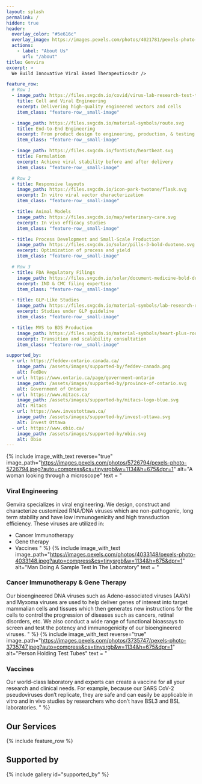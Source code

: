 ```yaml
---
layout: splash
permalink: /
hidden: true
header:
  overlay_color: "#5e616c"
  overlay_image: https://images.pexels.com/photos/4021781/pexels-photo-4021781.jpeg?auto=compress&cs=tinysrgb&w=1920&h=1300&dpr=1
  actions:
    - label: "About Us"
      url: "/about"
title: Genvira
excerpt: >
  We Build Innovative Viral Based Therapeutics<br />

feature_row:
  # Row 1
  - image_path: https://files.svgcdn.io/covid/virus-lab-research-test-tube.svg
    title: Cell and Viral Engineering
    excerpt: Delivering high-quality engineered vectors and cells
    item_class: "feature-row__small-image"

  - image_path: https://files.svgcdn.io/material-symbols/route.svg
    title: End-to-End Engineering
    excerpt: From product design to engineering, production, & testing
    item_class: "feature-row__small-image"

  - image_path: https://files.svgcdn.io/fontisto/heartbeat.svg
    title: Formulation
    excerpt: Achieve viral stability before and after delivery
    item_class: "feature-row__small-image"

  # Row 2
  - title: Responsive layouts
    image_path: https://files.svgcdn.io/icon-park-twotone/flask.svg
    excerpt: In vitro viral vector characterization
    item_class: "feature-row__small-image"

  - title: Animal Models
    image_path: https://files.svgcdn.io/map/veterinary-care.svg
    excerpt: In vivo efficacy studies
    item_class: "feature-row__small-image"

  - title: Process Development and Small-Scale Production
    image_path: https://files.svgcdn.io/solar/pills-3-bold-duotone.svg
    excerpt: Optimization of process and yield
    item_class: "feature-row__small-image"

  # Row 3
  - title: FDA Regulatory Filings
    image_path: https://files.svgcdn.io/solar/document-medicine-bold-duotone.svg
    excerpt: IND & CMC filing expertise
    item_class: "feature-row__small-image"

  - title: GLP-Like Studies
    image_path: https://files.svgcdn.io/material-symbols/lab-research-rounded.svg
    excerpt: Studies under GLP guideline
    item_class: "feature-row__small-image"

  - title: MVS to BDS Production
    image_path: https://files.svgcdn.io/material-symbols/heart-plus-rounded.svg
    excerpt: Transition and scalability consultation
    item_class: "feature-row__small-image"

supported_by:
  - url: https://feddev-ontario.canada.ca/
    image_path: /assets/images/supported-by/feddev-canada.png
    alt: FedDev
  - url: https://www.ontario.ca/page/government-ontario
    image_path: /assets/images/supported-by/province-of-ontario.svg
    alt: Government of Ontario
  - url: https://www.mitacs.ca/
    image_path: /assets/images/supported-by/mitacs-logo-blue.svg
    alt: Mitacs
  - url: https://www.investottawa.ca/
    image_path: /assets/images/supported-by/invest-ottawa.svg
    alt: Invest Ottawa
  - url: https://www.obio.ca/
    image_path: /assets/images/supported-by/obio.svg
    alt: Obio
---
```


<!-- Three images section -->
{%
  include image_with_text
  reverse="true"
  image_path="https://images.pexels.com/photos/5726794/pexels-photo-5726794.jpeg?auto=compress&cs=tinysrgb&w=1134&h=675&dpr=1"
  alt="A woman looking through a microscope"
  text = 
"
### Viral Engineering
Genvira specializes in viral engineering. We design, construct and characterize customized RNA/DNA viruses which are non-pathogenic, long term stability and have low immunogenicity and high transduction efficiency. These viruses are utilized in:
- Cancer Immunotherapy
- Gene therapy
- Vaccines
"
%}
{%
  include image_with_text
  image_path="https://images.pexels.com/photos/4033148/pexels-photo-4033148.jpeg?auto=compress&cs=tinysrgb&w=1134&h=675&dpr=1"
  alt="Man Doing A Sample Test In The Laboratory"
  text = 
"
### Cancer Immunotherapy & Gene Therapy
Our bioengineered DNA viruses such as Adeno-associated viruses (AAVs) and Myxoma viruses are used to help deliver genes of interest into target mammalian cells and tissues which then generates new instructions for the cells to control the progression of diseases such as cancers, retinal disorders, etc. We also conduct a wide range of functional bioassays to screen and test the potency and immunogenicity of our bioengineered viruses.
"
%}
{%
  include image_with_text
  reverse="true"
  image_path="https://images.pexels.com/photos/3735747/pexels-photo-3735747.jpeg?auto=compress&cs=tinysrgb&w=1134&h=675&dpr=1"
  alt="Person Holding Test Tubes"
  text = 
"
### Vaccines
Our world-class laboratory and experts can create a vaccine for all your research and clinical needs. For example, because our SARS CoV-2 pseudoviruses don’t replicate, they are safe and can easily be applicable in vitro and in vivo studies by researchers who don’t have BSL3 and BSL laboratories.
"
%}
<!-- End Three images section -->

## Our Services
{% include feature_row %}

## Supported by
{% include gallery id="supported_by" %}
